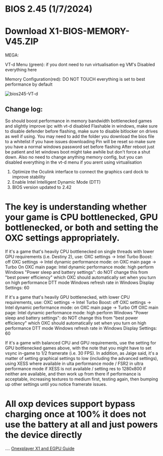 # BIOS 2.45 (1/7/2024)

# Download X1-BIOS-MEMORY-V45.ZIP
MEGA: 

VT-d Menu (green): if you dont need to run virtualisation eg VM's
Disabled everything here

Memory Configuration(red):
DO NOT TOUCH everything is set to best performance by default 

![bios245-VT-d](https://github.com/davidteosk/Onexplayer-X1-EGPU-Guide/assets/12351598/a7f59273-cbda-4adc-a1cc-f4dc1abedd73)

## Change log:
So should boost performance in memory bandwidth bottlenecked games and slightly improve ipc with vt-d disabled
Flashable in windows, make sure to disable defender before flashing, make sure to disable bitlocker on drives as well if using.
You may need to add the folder you download the bios file to a whitelist if you have issues downloading 
Pin will be reset so make sure you have a normal windows password set before flashing
After reboot just be patient and let windows boot might take awhile but don't force a shut down.
Also no need to change anything memory config, but you can disabled everything in the vt-d menu if you arent using virtualisation 
1. Optimize the Oculink interface to connect the graphics card dock to improve stability
2. Enable Intel Intelligent Dynamic Mode (DTT)
3. BIOS version updated to 2.42



# The key is understanding whether your game is CPU bottlenecked, GPU bottlenecked, or both and setting the OXC settings appropriately.

If it's a game that's heavily CPU bottlenecked on single threads with lower GPU requirements (i.e. Destiny 2), use:
OXC settings -> Intel Turbo Boost: off
OXC settings -> Intel dynamic performance mode: on
OXC main page -> Turbo On
OXC main page: Intel dynamic performance mode: high perform
Windows "Power sleep and battery settings": do NOT change this from "best power efficiency" which OXC should automatically set when you turn on high performance DTT mode
Windows refresh rate in Windows Display Settings: 60

If it's a game that's heavily GPU bottlenecked, with lower CPU requirements, use:
OXC settings -> Intel Turbo Boost: off
OXC settings -> Intel dynamic performance mode: on
OXC main page -> Turbo Off
OXC main page: Intel dynamic performance mode: high perform
Windows "Power sleep and battery settings": do NOT change this from "best power efficiency" which OXC should automatically set when you turn on high performance DTT mode
Windows refresh rate in Windows Display Settings: 60

If it's a game with balanced CPU and GPU requirements, use the setting for GPU bottlenecked games above, with the note that you might have to set vsync in-game to 1/2 framerate (i.e. 30 FPS).
In addition, as Jaige said, it's a matter of setting graphical settings to low (including the advanced settings), using XESS where available in ulta performance mode / FSR2 in ultra performance mode if XESS is not available / setting res to 1280x800 if neither are available, and then work up from there if performance is acceptable, increasing textures to medium first, testing again, then bumping up other settings until you notice framerate issues. 

# All oxp devices support bypass charging once at 100% it does not use the battery at all and just powers the device directly

....
[Onexplayer X1 and EGPU Guide](../main/README.md)
